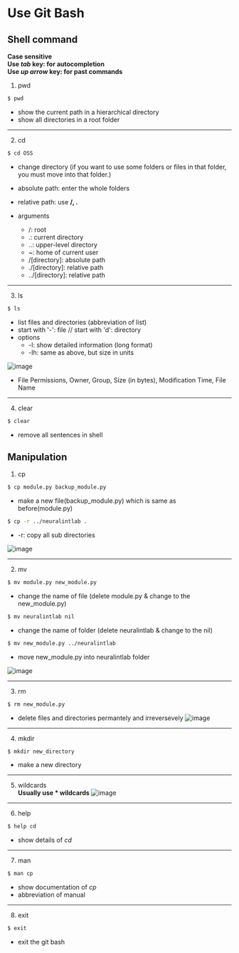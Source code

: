 # Use Git Bash

## Shell command
**Case sensitive**  
**Use *tab* key: for autocompletion**  
**Use *up arrow* key: for past commands**  

1. pwd
   
```sh
$ pwd
```
- show the current path in a hierarchical directory
- show all directories in a root folder

---

2. cd

```sh
$ cd OSS
```
- change directory (if you want to use some folders or files in that folder, you must move into that folder.)
- absolute path: enter the whole folders
- relative path: use **/, .**

- arguments
  - /: root
  - .: current directory
  - ..: upper-level directory
  - ~: home of current user
  - /[directory]: absolute path
  - ./[directory]: relative path
  - ../[directory]: relative path

---

3. ls

```sh
$ ls
```
- list files and directories (abbreviation of list)
- start with  '-': file // start with 'd': directory
- options
  - -l: show detailed information (long format)
  - -lh: same as above, but size in units

![image](https://github.com/wonhyuna/temp-repo/assets/68580694/194ce23b-b52e-4163-80c7-dad911a022ce)

- File Permissions, Owner, Group, Size (in bytes), Modification Time, File Name

---

4. clear

```sh
$ clear
```
- remove all sentences in shell

## Manipulation

1. cp

```sh
$ cp module.py backup_module.py
```
- make a new file(backup_module.py) which is same as before(module.py)

```sh
$ cp -r ../neuralintlab .
```
- -r: copy all sub directories
  
![image](https://github.com/wonhyuna/temp-repo/assets/68580694/16f51beb-413e-4c22-a279-f6d2f43370e1)

---

2. mv

```sh
$ mv module.py new_module.py
```
- change the name of file (delete module.py & change to the new_module.py)

```sh
$ mv neuralintlab nil
```
- change the name of folder (delete neuralintlab & change to the nil)

```sh
$ mv new_module.py ../neuralintlab
```
- move new_module.py into neuralintlab folder

![image](https://github.com/wonhyuna/temp-repo/assets/68580694/8fdca1ec-81d7-447e-a447-a782c2a8b1b5)

---

3. rm

```sh
$ rm new_module.py
```
- delete files and directories permantely and irreversevely
![image](https://github.com/wonhyuna/temp-repo/assets/68580694/d05a89ed-1d48-4b38-a1bc-3d1c28e1a3fd)

---

4. mkdir

```sh
$ mkdir new_directory
```
- make a new directory
  
---

5. wildcards  
**Usually use * wildcards**
![image](https://github.com/wonhyuna/temp-repo/assets/68580694/5fbda1a2-3281-4be5-ba68-5a6a51dc138d)

---

6. help

```sh
$ help cd
```
- show details of *cd*
  
---

7. man

```sh
$ man cp
```
- show documentation of *cp*
- abbreviation of manual
  
---

8. exit

```sh
$ exit
```
- exit the git bash

